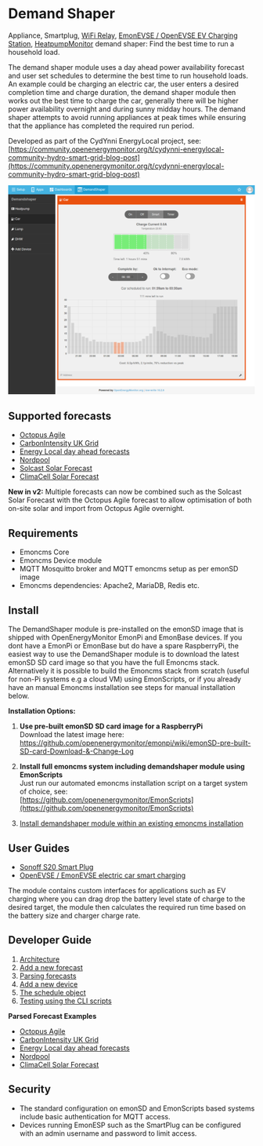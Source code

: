 # Demand Shaper

Appliance, Smartplug, [WiFi Relay](https://shop.openenergymonitor.com/wifi-mqtt-relay-thermostat/), [EmonEVSE / OpenEVSE EV Charging Station](https://guide.openenergymonitor.org/integrations/ev-charging/), [HeatpumpMonitor](https://heatpumpmonitor.org/) demand shaper: Find the best time to run a household load.

The demand shaper module uses a day ahead power availability forecast and user set schedules to determine the best time to run household loads. An example could be charging an electric car, the user enters a desired completion time and charge duration, the demand shaper module then works out the best time to charge the car, generally there will be higher power availability overnight and during sunny midday hours. The demand shaper attempts to avoid running appliances at peak times while ensuring that the appliance has completed the required run period.

Developed as part of the CydYnni EnergyLocal project, see:
[https://community.openenergymonitor.org/t/cydynni-energylocal-community-hydro-smart-grid-blog-post](https://community.openenergymonitor.org/t/cydynni-energylocal-community-hydro-smart-grid-blog-post)

![demandshaper.png](images/demandshaper.png?v=1)

## Supported forecasts

- [Octopus Agile](https://octopus.energy/agile)
- [CarbonIntensity UK Grid](https://www.carbonintensity.org.uk/)
- [Energy Local day ahead forecasts](https://energylocal.org.uk)
- [Nordpool](https://www.nordpoolgroup.com/)
- [Solcast Solar Forecast](https://solcast.com)
- [ClimaCell Solar Forecast](https://www.climacell.co)

**New in v2:** Multiple forecasts can now be combined such as the Solcast Solar Forecast with the Octopus Agile forecast to allow optimisation of both on-site solar and import from Octopus Agile overnight.

## Requirements

- Emoncms Core
- Emoncms Device module
- MQTT Mosquitto broker and MQTT emoncms setup as per emonSD image
- Emoncms dependencies: Apache2, MariaDB, Redis etc.

## Install

The DemandShaper module is pre-installed on the emonSD image that is shipped with OpenEnergyMonitor EmonPi and EmonBase devices. If you dont have a EmonPi or EmonBase but do have a spare RaspberryPi, the easiest way to use the DemandShaper module is to download the latest emonSD SD card image so that you have the full Emoncms stack. Alternatively it is possible to build the Emoncms stack from scratch (useful for non-Pi systems e.g a cloud VM) using EmonScripts, or if you already have an manual Emoncms installation see steps for manual installation below.

**Installation Options:**

1. **Use pre-built emonSD SD card image for a RaspberryPi**<br>
Download the latest image here:<br>
https://github.com/openenergymonitor/emonpi/wiki/emonSD-pre-built-SD-card-Download-&-Change-Log

2. **Install full emoncms system including demandshaper module using EmonScripts**<br>
Just run our automated emoncms installation script on a target system of choice, see:<br>
[https://github.com/openenergymonitor/EmonScripts](https://github.com/openenergymonitor/EmonScripts)

3. [Install demandshaper module within an existing emoncms installation](docs/manual-install.md)

## User Guides

- [Sonoff S20 Smart Plug](https://guide.openenergymonitor.org/integrations/demandshaper-sonoff/)
- [OpenEVSE / EmonEVSE electric car smart charging](https://guide.openenergymonitor.org/integrations/demandshaper-openevse/)

The module contains custom interfaces for applications such as EV charging where you can drag drop the battery level state of charge to the desired target, the module then calculates the required run time based on the battery size and charger charge rate.

## Developer Guide

1. [Architecture](docs/architecture.md)
2. [Add a new forecast](docs/adding-a-new-forecast.md)
3. [Parsing forecasts](docs/forecasts/intro.md)
4. [Add a new device](docs/adding-a-new-device.md)
5. [The schedule object](docs/schedule-object.md)
6. [Testing using the CLI scripts](docs/using-cli-tools.md)

**Parsed Forecast Examples**

- [Octopus Agile](docs/forecasts/octopusagile.md)
- [CarbonIntensity UK Grid](docs/forecasts/carbonintensity.md)
- [Energy Local day ahead forecasts](docs/forecasts/energylocal.md)
- [Nordpool](docs/forecasts/nordpool.md)
- [ClimaCell Solar Forecast](docs/forecasts/climacell.md)

## Security

- The standard configuration on emonSD and EmonScripts based systems include basic authentication for MQTT access. 
- Devices running EmonESP such as the SmartPlug can be configured with an admin username and password to limit access.
